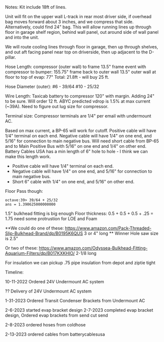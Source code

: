 Notes:
Kit include 18ft of lines.

Unit will fit on the upper wall L-track in rear most driver side, if overhead bag moves forward about 3 inches, and we compress that side.  Alternatively, could find 24" bag.  This will allow running lines up through floor in garage shelf region, behind wall panel, out around side of wall panel and into the unit.

We will route cooling lines through floor in garage, then up through shelves, and out aft facing panel near top on driverside, then up adjacent to the D-pillar.

Hose Length:
compressor (outer wall) to frame 13.5"
frame event with compressor to bumper: 155.75"
frame back to outer wall 13.5"
outer wall at floor to top of evap: 77"
Total: 21.8ft - will buy 25 ft.

Hose Diameter (outer):
#6 - 39/64
#10 - 25/32

Wire Length:
Taxicab battery to compressor 120" with margin.  Adding 24" to be sure.  Will order 12 ft.  ABYC predicted vdrop is 1.5% at max current (~39A).  Need to figure out lug size for compressor.

Terminal size:  Compressor terminals are 1/4" per email with undermount AC.

Based on max current, a BP-65 will work for cutoff.  Positive cable will have 1/4" terminal on each end.
Negative cable will have 1/4" on one end, and 5/16" for connection to main negative bus.
Will need short cable from BP-65 and to Main Positive Bus with 5/16" on one end and 1/4" on other end.
Battery Cables USA has a min length of 6" hole to hole - I think we can make this length work.
* Positive cable will have 1/4" terminal on each end.
* Negative cable will have 1/4" on one end, and 5/16" for connection to main negative bus.
* Short 6" cable with 1/4" on one end, and 5/16" on other end.

Floor Pass though:

```
octave:39> 39/64 + 25/32
ans = 1.390625000000000
```

1.5" bulkhead fitting is big enough
Floor thickness: 0.5 + 0.5 + 0.5 + .25 = 1.75  need some protrustion for LOE and Foam

**We could do one of these: https://www.amazon.com/Pack-Threaded-Slip-Bulkhead-Brand/dp/B0195K6QUS 3 or 4" long  ** Winner  Hole saw size is 2.5"

Or two of these: https://www.amazon.com/Odyssea-Bulkhead-Fitting-Aquarium-Filters/dp/B017KXKHIO/ 2-1/8 long

For insulation we can pickup .75 pipe insulation from depot and ziptie tight

Timeline:


10-11-2022
Ordered 24V Undermount AC system

??
Delivery of 24V Undermount AC system

1-31-2023
Ordered Transit Condenser Brackets from Undermount AC


2-6-2023
started evap bracket design
2-7-2023
completed evap bracket design, Ordered evap brackets from send cut send

2-8-2023
ordered hoses from coldhose

2-13-2023
ordered cables from batterycablesusa